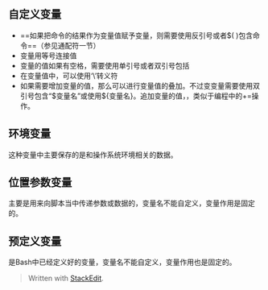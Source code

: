 ## 自定义变量
- ==如果把命令的结果作为变量值赋予变量，则需要使用反引号或者$( )包含命令==（参见通配符一节）
- 变量用等号连接值
- 变量的值如果有空格，需要使用单引号或者双引号包括
- 在变量值中，可以使用‘\’转义符
- 如果需要增加变量的值，那么可以进行变量值的叠加。不过变变量需要使用双引号包含“\$变量名”或使用\${变量名}。追加变量的值，，类似于编程中的+=操作。
## 环境变量
这种变量中主要保存的是和操作系统环境相关的数据。
## 位置参数变量
主要是用来向脚本当中传递参数或数据的，变量名不能自定义，变量作用是固定的。
## 预定义变量
是Bash中已经定义好的变量，变量名不能自定义，变量作用也是固定的。
> Written with [StackEdit](https://stackedit.io/).
<!--stackedit_data:
eyJoaXN0b3J5IjpbLTE2NzY5NjY4NzcsLTQyODY1MDkxMl19
-->